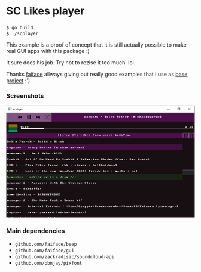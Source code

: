 # SC Likes player

```
$ go build
$ ./scplayer
```

This example is a proof of concept that it is still actually possible to make real GUI apps with this package :)

It sure does his job. Try not to rezise it too much. lol.

Thanks [faiface](http://github.com/faiface) allways giving out really good examples that I use as [base project](https://github.com/faiface/gui/tree/master/examples/imageviewer) :')  

### Screenshots

![newlook](newlook.png)



### Main dependencies
 - `github.com/faiface/beep`
 - `github.com/faiface/gui`
 - `github.com/zackradisic/soundcloud-api`
 - `github.com/pbnjay/pixfont`
